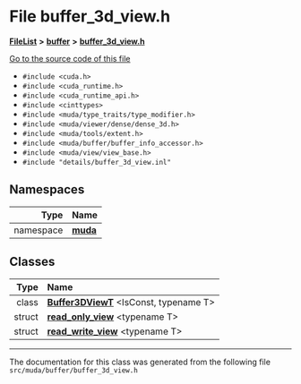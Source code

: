 

# File buffer\_3d\_view.h



[**FileList**](files.md) **>** [**buffer**](dir_9b44f68c181db0b11e9502e462454d05.md) **>** [**buffer\_3d\_view.h**](buffer__3d__view_8h.md)

[Go to the source code of this file](buffer__3d__view_8h_source.md)



* `#include <cuda.h>`
* `#include <cuda_runtime.h>`
* `#include <cuda_runtime_api.h>`
* `#include <cinttypes>`
* `#include <muda/type_traits/type_modifier.h>`
* `#include <muda/viewer/dense/dense_3d.h>`
* `#include <muda/tools/extent.h>`
* `#include <muda/buffer/buffer_info_accessor.h>`
* `#include <muda/view/view_base.h>`
* `#include "details/buffer_3d_view.inl"`













## Namespaces

| Type | Name |
| ---: | :--- |
| namespace | [**muda**](namespacemuda.md) <br> |


## Classes

| Type | Name |
| ---: | :--- |
| class | [**Buffer3DViewT**](classmuda_1_1_buffer3_d_view_t.md) &lt;IsConst, typename T&gt;<br> |
| struct | [**read\_only\_view**](structmuda_1_1read__only__view.md) &lt;typename T&gt;<br> |
| struct | [**read\_write\_view**](structmuda_1_1read__write__view.md) &lt;typename T&gt;<br> |



















































------------------------------
The documentation for this class was generated from the following file `src/muda/buffer/buffer_3d_view.h`

